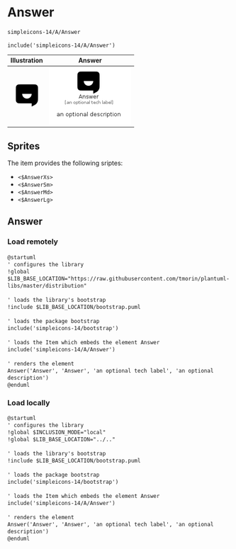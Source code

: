 # Answer


```text
simpleicons-14/A/Answer
```

```text
include('simpleicons-14/A/Answer')
```



| Illustration | Answer |
| :---: | :---: |
| ![illustration for Illustration](../../simpleicons-14/A/Answer.png) | ![illustration for Answer](../../simpleicons-14/A/Answer.Local.png) |



## Sprites
The item provides the following sriptes:

- `<$AnswerXs>`
- `<$AnswerSm>`
- `<$AnswerMd>`
- `<$AnswerLg>`





## Answer

### Load remotely
```plantuml
@startuml
' configures the library
!global $LIB_BASE_LOCATION="https://raw.githubusercontent.com/tmorin/plantuml-libs/master/distribution"

' loads the library's bootstrap
!include $LIB_BASE_LOCATION/bootstrap.puml

' loads the package bootstrap
include('simpleicons-14/bootstrap')

' loads the Item which embeds the element Answer
include('simpleicons-14/A/Answer')

' renders the element
Answer('Answer', 'Answer', 'an optional tech label', 'an optional description')
@enduml
```

### Load locally
```plantuml
@startuml
' configures the library
!global $INCLUSION_MODE="local"
!global $LIB_BASE_LOCATION="../.."

' loads the library's bootstrap
!include $LIB_BASE_LOCATION/bootstrap.puml

' loads the package bootstrap
include('simpleicons-14/bootstrap')

' loads the Item which embeds the element Answer
include('simpleicons-14/A/Answer')

' renders the element
Answer('Answer', 'Answer', 'an optional tech label', 'an optional description')
@enduml
```

